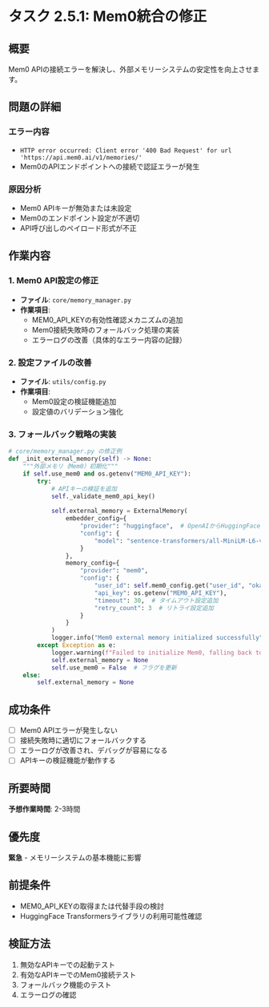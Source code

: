 # タスク 2.5.1: Mem0統合の修正

## 概要
Mem0 APIの接続エラーを解決し、外部メモリーシステムの安定性を向上させます。

## 問題の詳細

### エラー内容
- `HTTP error occurred: Client error '400 Bad Request' for url 'https://api.mem0.ai/v1/memories/'`
- Mem0のAPIエンドポイントへの接続で認証エラーが発生

### 原因分析
- Mem0 APIキーが無効または未設定
- Mem0のエンドポイント設定が不適切
- API呼び出しのペイロード形式が不正

## 作業内容

### 1. Mem0 API設定の修正
- **ファイル**: `core/memory_manager.py`
- **作業項目**:
  - MEM0_API_KEYの有効性確認メカニズムの追加
  - Mem0接続失敗時のフォールバック処理の実装
  - エラーログの改善（具体的なエラー内容の記録）

### 2. 設定ファイルの改善
- **ファイル**: `utils/config.py`
- **作業項目**:
  - Mem0設定の検証機能追加
  - 設定値のバリデーション強化

### 3. フォールバック戦略の実装

```python
# core/memory_manager.py の修正例
def _init_external_memory(self) -> None:
    """外部メモリ（Mem0）初期化"""
    if self.use_mem0 and os.getenv("MEM0_API_KEY"):
        try:
            # APIキーの検証を追加
            self._validate_mem0_api_key()
            
            self.external_memory = ExternalMemory(
                embedder_config={
                    "provider": "huggingface",  # OpenAIからHuggingFaceへ変更
                    "config": {
                        "model": "sentence-transformers/all-MiniLM-L6-v2"
                    }
                },
                memory_config={
                    "provider": "mem0",
                    "config": {
                        "user_id": self.mem0_config.get("user_id", "okami_system"),
                        "api_key": os.getenv("MEM0_API_KEY"),
                        "timeout": 30,  # タイムアウト設定追加
                        "retry_count": 3  # リトライ設定追加
                    }
                }
            )
            logger.info("Mem0 external memory initialized successfully")
        except Exception as e:
            logger.warning(f"Failed to initialize Mem0, falling back to basic memory: {e}")
            self.external_memory = None
            self.use_mem0 = False  # フラグを更新
    else:
        self.external_memory = None
```

## 成功条件
- [ ] Mem0 APIエラーが発生しない
- [ ] 接続失敗時に適切にフォールバックする
- [ ] エラーログが改善され、デバッグが容易になる
- [ ] APIキーの検証機能が動作する

## 所要時間
**予想作業時間**: 2-3時間

## 優先度
**緊急** - メモリーシステムの基本機能に影響

## 前提条件
- MEM0_API_KEYの取得または代替手段の検討
- HuggingFace Transformersライブラリの利用可能性確認

## 検証方法
1. 無効なAPIキーでの起動テスト
2. 有効なAPIキーでのMem0接続テスト
3. フォールバック機能のテスト
4. エラーログの確認
